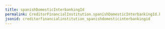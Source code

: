 ```yaml
---
title: spanishDomesticInterbankingId
permalink: CreditorFinancialInstitution.spanishDomesticInterbankingId.html
jsonid: creditorfinancialinstitution_spanishdomesticinterbankingid
---
```

